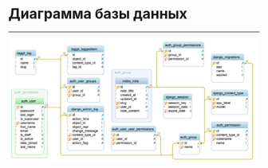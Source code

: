 # Диаграмма базы данных
---

![Диаграмма базы данных](https://github.com/moonkracker/notes/blob/master/diagrams/sql/diagram.png)

